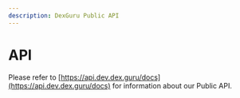 ```yaml
---
description: DexGuru Public API
---
```


# API

Please refer to [https://api.dev.dex.guru/docs](https://api.dev.dex.guru/docs) for information about our Public API.&#x20;



